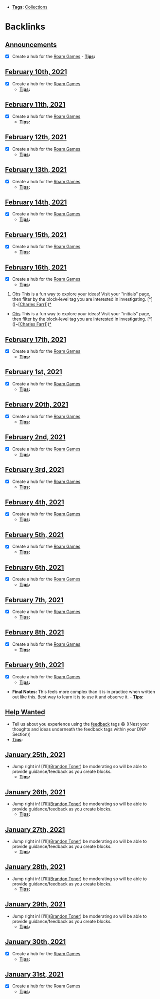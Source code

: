 - **[Tags](<Tags.md>):** [Collections](<Collections.md>)

# Backlinks
## [Announcements](<Announcements.md>)
- [x] Create a hub for the [Roam Games](<Roam Games.md>)
        - **[Tips](<Tips.md>):**

## [February 10th, 2021](<February 10th, 2021.md>)
- [x] Create a hub for the [Roam Games](<Roam Games.md>)
    - **[Tips](<Tips.md>):**

## [February 11th, 2021](<February 11th, 2021.md>)
- [x] Create a hub for the [Roam Games](<Roam Games.md>)
    - **[Tips](<Tips.md>):**

## [February 12th, 2021](<February 12th, 2021.md>)
- [x] Create a hub for the [Roam Games](<Roam Games.md>)
    - **[Tips](<Tips.md>):**

## [February 13th, 2021](<February 13th, 2021.md>)
- [x] Create a hub for the [Roam Games](<Roam Games.md>)
    - **[Tips](<Tips.md>):**

## [February 14th, 2021](<February 14th, 2021.md>)
- [x] Create a hub for the [Roam Games](<Roam Games.md>)
    - **[Tips](<Tips.md>):**

## [February 15th, 2021](<February 15th, 2021.md>)
- [x] Create a hub for the [Roam Games](<Roam Games.md>)
    - **[Tips](<Tips.md>):**

## [February 16th, 2021](<February 16th, 2021.md>)
- [x] Create a hub for the [Roam Games](<Roam Games.md>)
    - **[Tips](<Tips.md>):**

1. [Obs](<Obs.md>) This is a fun way to explore your ideas! Visit your "initials" page, then filter by the block-level tag you are interested in investigating. [*]([~[[Charles Farr](<~[[Charles Farr.md>)]])[*]([Tips](<Tips.md>))

- [Obs](<Obs.md>) This is a fun way to explore your ideas! Visit your "initials" page, then filter by the block-level tag you are interested in investigating. [*]([~[[Charles Farr](<~[[Charles Farr.md>)]])[*]([Tips](<Tips.md>))

## [February 17th, 2021](<February 17th, 2021.md>)
- [x] Create a hub for the [Roam Games](<Roam Games.md>)
    - **[Tips](<Tips.md>):**

## [February 1st, 2021](<February 1st, 2021.md>)
- [x] Create a hub for the [Roam Games](<Roam Games.md>)
    - **[Tips](<Tips.md>):**

## [February 20th, 2021](<February 20th, 2021.md>)
- [x] Create a hub for the [Roam Games](<Roam Games.md>)
    - **[Tips](<Tips.md>):**

## [February 2nd, 2021](<February 2nd, 2021.md>)
- [x] Create a hub for the [Roam Games](<Roam Games.md>)
    - **[Tips](<Tips.md>):**

## [February 3rd, 2021](<February 3rd, 2021.md>)
- [x] Create a hub for the [Roam Games](<Roam Games.md>)
    - **[Tips](<Tips.md>):**

## [February 4th, 2021](<February 4th, 2021.md>)
- [x] Create a hub for the [Roam Games](<Roam Games.md>)
    - **[Tips](<Tips.md>):**

## [February 5th, 2021](<February 5th, 2021.md>)
- [x] Create a hub for the [Roam Games](<Roam Games.md>)
    - **[Tips](<Tips.md>):**

## [February 6th, 2021](<February 6th, 2021.md>)
- [x] Create a hub for the [Roam Games](<Roam Games.md>)
    - **[Tips](<Tips.md>):**

## [February 7th, 2021](<February 7th, 2021.md>)
- [x] Create a hub for the [Roam Games](<Roam Games.md>)
    - **[Tips](<Tips.md>):**

## [February 8th, 2021](<February 8th, 2021.md>)
- [x] Create a hub for the [Roam Games](<Roam Games.md>)
    - **[Tips](<Tips.md>):**

## [February 9th, 2021](<February 9th, 2021.md>)
- [x] Create a hub for the [Roam Games](<Roam Games.md>)
    - **[Tips](<Tips.md>):**

- **Final Notes:** This feels more complex than it is in practice when written out like this. Best way to learn it is to use it and observe it. 
                        - **[Tips](<Tips.md>):**

## [Help Wanted](<Help Wanted.md>)
- Tell us about you experience using the [feedback](<feedback.md>) tags 😃 ((Nest your thoughts and ideas underneath the feedback tags within your DNP Section))
- **[Tips](<Tips.md>):**

## [January 25th, 2021](<January 25th, 2021.md>)
- Jump right in! [I'll]([Brandon Toner](<Brandon Toner.md>)) be moderating so will be able to provide guidance/feedback as you create blocks.
    - **[Tips](<Tips.md>):**

## [January 26th, 2021](<January 26th, 2021.md>)
- Jump right in! [I'll]([Brandon Toner](<Brandon Toner.md>)) be moderating so will be able to provide guidance/feedback as you create blocks.
    - **[Tips](<Tips.md>):**

## [January 27th, 2021](<January 27th, 2021.md>)
- Jump right in! [I'll]([Brandon Toner](<Brandon Toner.md>)) be moderating so will be able to provide guidance/feedback as you create blocks.
    - **[Tips](<Tips.md>):**

## [January 28th, 2021](<January 28th, 2021.md>)
- Jump right in! [I'll]([Brandon Toner](<Brandon Toner.md>)) be moderating so will be able to provide guidance/feedback as you create blocks.
    - **[Tips](<Tips.md>):**

## [January 29th, 2021](<January 29th, 2021.md>)
- Jump right in! [I'll]([Brandon Toner](<Brandon Toner.md>)) be moderating so will be able to provide guidance/feedback as you create blocks.
    - **[Tips](<Tips.md>):**

## [January 30th, 2021](<January 30th, 2021.md>)
- [x] Create a hub for the [Roam Games](<Roam Games.md>)
    - **[Tips](<Tips.md>):**

## [January 31st, 2021](<January 31st, 2021.md>)
- [x] Create a hub for the [Roam Games](<Roam Games.md>)
    - **[Tips](<Tips.md>):**

